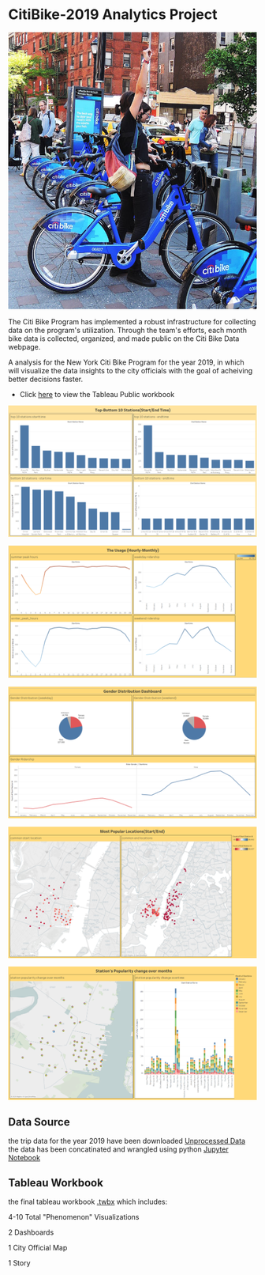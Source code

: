 
# CitiBike-2019 Analytics Project

![alt text](Images/citi-bike-station-bikes.jpg)


The Citi Bike Program has implemented a robust infrastructure for collecting data on the program's utilization. Through the team's efforts, each month bike data is collected, organized, and made public on the Citi Bike Data webpage.

A analysis for the New York Citi Bike Program for the year 2019, in which will visualize 
the data insights to the city officials with the goal of acheiving better decisions faster.
 
* Click [here](https://public.tableau.com/profile/ahmed2691#!/vizhome/citibike_2019_project/stationpopularitychangeovertime?publish=yes) to view the Tableau Public workbook

![alt text](Images/top-bottom-stations.PNG)

![alt text](Images/usage(hourly-monthly).PNG)

![alt text](Images/gender_distribution.PNG)

![alt text](Images/popular_location(start_end).PNG)

![alt text](Images/popularity_change_over_months.PNG)

## Data Source

the trip data for the year 2019 have been downloaded [Unprocessed Data](SourceData)
the data has been concatinated and wrangled using python [Jupyter Notebook](citibike_tripdata_2019.ipynb)

## Tableau Workbook

the final tableau workbook [.twbx](citibike_2019_project.twbx) which includes: 

  4-10 Total "Phenomenon" Visualizations
  
  2 Dashboards
  
  1 City Official Map
  
  1 Story

